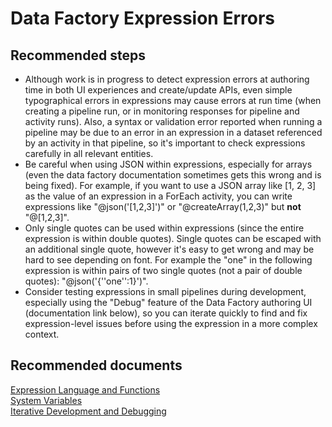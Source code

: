 <properties 
	pageTitle="Data factory expression errors" 
	description="I get expression syntax or validation errors" 
	service="microsoft.datafactory" 
    resource="factories"
    authors="arthurw"
    displayOrder="16"
    selfHelpType="resource"
    cloudEnvironments="public"
    supportTopicIds="32605747"
    productPesIds="15613"
    resourceTags=""
/>

# Data Factory Expression Errors

## **Recommended steps**
- Although work is in progress to detect expression errors at authoring time in both UI experiences and create/update APIs, even simple typographical errors in expressions may cause errors at run time (when creating a pipeline run, or in monitoring responses for pipeline and activity runs).  Also, a syntax or validation error reported when running a pipeline may be due to an error in an expression in a dataset referenced by an activity in that pipeline, so it's important to check expressions carefully in all relevant entities.
- Be careful when using JSON within expressions, especially for arrays (even the data factory documentation sometimes gets this wrong and is being fixed).  For example, if you want to use a JSON array like [1, 2, 3] as the value of an expression in a ForEach activity, you can write expressions like "@json('[1,2,3]')" or "@createArray(1,2,3)" but <b>not</b> "@[1,2,3]".
- Only single quotes can be used within expressions (since the entire expression is within double quotes).  Single quotes can be escaped with an additional single quote, however it's easy to get wrong and may be hard to see depending on font.  For example the "one" in the following expression is within pairs of two single quotes (not a pair of double quotes): "@json('{''one'':1}')".
- Consider testing expressions in small pipelines during development, especially using the "Debug" feature of the Data Factory authoring UI (documentation link below), so you can iterate quickly to find and fix expression-level issues before using the expression in a more complex context.

## **Recommended documents**
[Expression Language and Functions](https://docs.microsoft.com/azure/data-factory/control-flow-expression-language-functions/)<br>
[System Variables](https://docs.microsoft.com/azure/data-factory/control-flow-system-variables/)<br>
[Iterative Development and Debugging](https://docs.microsoft.com/azure/data-factory/iterative-development-debugging/)
